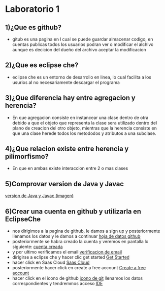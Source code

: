 Laboratorio 1
======================
1)¿Que es github?
---------------
+ gitub es una pagina en l cual se puede guardar almacenar codigo, en cuentas publicas todos los usuarios podran ver o modificar el alchivo aunque es decicion del dueño del archivo aceptar la modificacion 

2)¿Que es eclipse che?
-----------------------
+ eclipse che es un entorno de desarrollo en linea, lo cual facilita a los usurios al no necesariamente descargar el programa

3)¿Que diferencia hay entre agregacion y herencia?
--------------------------------------------------
+ En que agregacion consiste en instancear una clase dentro de otra debido a que el objeto que representa la clase sera utilizado dentro del plano de creacion del otro objeto,
mientras que la herencia consiste en que una clase herede todos los metododos y atributos a una subclase.

4)¿Que relacion existe entre herencia y pilimorfismo?  
-----------------------------------------------------
+ En que en ambas existe interaccion entre 2 o mas clases

5)Comprovar version de Java y Javac
-------------------------------------------

[version de Java y Javac (imagen)](https://photos-4.dropbox.com/t/2/AABz3tyULReA7UvizobgTQLuyWmUZG7dVXakHDKvZIxv_g/12/596449354/png/32x32/1/_/1/2/javav.png/EM6FuOcEGJgwIAIoAg/C38PgO263IrMIjjfzF6BEhfVbQ7Zw2Hr7SPtf3m7I_Y?size=1600x1200&size_mode=3
)

6)Crear una cuenta en github y utilizarla en EclipseChe
-------------------------------------------------------
+ nos dirigimos a la pagina de github, le damos a sign up y posteriormente llenamos los datos y le damos a continuar
[hoja de datos github](https://photos-2.dropbox.com/t/2/AACbvZmmrBmIqr-CqFG4nIjBktq7Sa34wkY2O-CNYoOsSA/12/596449354/png/32x32/1/_/1/2/cuenta%20github%201.png/EM6FuOcEGJkwIAIoAg/k_ubI4MsvsFFDC3DBTgV2KpyqigcUO0FxM1g3g1xoIQ?size=1600x1200&size_mode=3)
+ posteriormente se habra creado la cuenta y veremos en pantalla lo siguiente:
[cuenta creada](https://photos-4.dropbox.com/t/2/AACsMwjydnx0vw6yXWoWdfDf9pIGJi5Osp3qqr9nkk8Qsw/12/596449354/png/32x32/1/_/1/2/cuenta%20github%202.png/EM6FuOcEGJowIAIoAg/FJGrF53RZeeCYKs3VhXiHlOZ4owh8POg4KvXzT5RyR0?size=1600x1200&size_mode=3)
+ y por ultimo verificamos el email
[verificacion de email](https://photos-1.dropbox.com/t/2/AAC0iWFo1X7d6QxkiN1gcapAvv3pvq7gm5QQFjiK0goibQ/12/596449354/png/32x32/1/_/1/2/cuenta%20github%203.png/EM6FuOcEGJswIAIoAg/DeFBHrFvvtqSY5gxv15ufGWJr25Yu0US30w9oi4e9wc?size=1600x1200&size_mode=3)
+ dirigirse a eclipse che y hacer clic get started
[Get Started](https://photos-3.dropbox.com/t/2/AAAwFoXFNQrg-0higNxm9alGEi8RjcYivWaEQbOPDirHjw/12/596449354/png/32x32/1/_/1/2/eclipse%20che%201.png/EM6FuOcEGJwwIAIoAg/jAx5pvi8iQl4X_ZJpDioNPkiIf_4RZX9DjvVPMUToJg?size=1600x1200&size_mode=3)
+ hacer click en Saas Cloud
[Saas Cloud](https://photos-1.dropbox.com/t/2/AAA3a-i0ow9UmtqtZKwR_bfWA3Hc67N6sqUtJhrQmQ_GEg/12/596449354/png/32x32/1/_/1/2/eclipse%20che%202.png/EM6FuOcEGJ0wIAIoAg/8QtJALQMcgMNNjLQmzZb5KGnQWxpFOZVEYzhrbCJKBg?size=1600x1200&size_mode=3)
+ posteriormente hacer click en create a free account 
[Create a free account](https://photos-6.dropbox.com/t/2/AACFf2tHkSSGEIf7eZ00dvItarr_SOWq4bxBGCPch-h7FA/12/596449354/png/32x32/1/_/1/2/eclipse%20che%203.png/EM6FuOcEGJ4wIAIoAg/Tv9MMoqfd0oMgUfr0Epcstz6Se3ffsIfvg5GnEzCvTM?size=1600x1200&size_mode=3)
+ hacer click en el icono de github
[icono de git](https://photos-4.dropbox.com/t/2/AAC9kXwEQUaZQbX-k25v7NgzEekw1npUdk4b-KeemeLfpw/12/596449354/png/32x32/1/_/1/2/eclipse%20che%204.png/EM6FuOcEGJ8wIAIoAg/FxDS38fHdGu2X_KsKM8GJx04mjYxjuX9Q5RMyMFLKuA?size=1600x1200&size_mode=3)
llenamos los datos correspondientes y tendremmos acceso 
[IDE](https://photos-2.dropbox.com/t/2/AABeKnMRudDOmjasPRvVrxTlTqjgFcKKWw9TAinJW63TbQ/12/596449354/png/32x32/1/_/1/2/eclipse%20che%205.png/EM6FuOcEGKAwIAIoAg/FZwyW4WSPUuwDgvGXf_QmlSOMYbAmIgwLmo75nnJfAk?size=1600x1200&size_mode=3)






